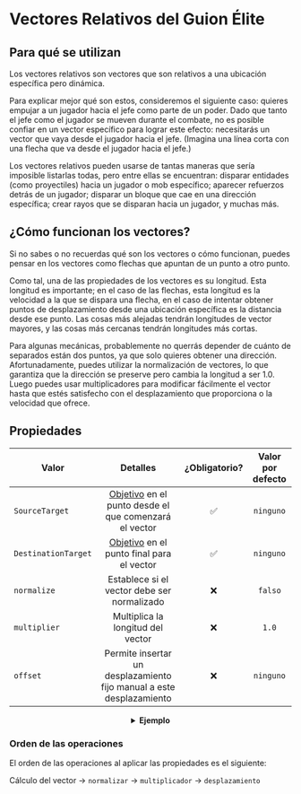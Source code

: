 # Vectores Relativos del Guion Élite

## Para qué se utilizan

Los vectores relativos son vectores que son relativos a una ubicación específica pero dinámica.

Para explicar mejor qué son estos, consideremos el siguiente caso: quieres empujar a un jugador hacia el jefe como parte de un poder. Dado que tanto el jefe como el jugador se mueven durante el combate, no es posible confiar en un vector específico para lograr este efecto: necesitarás un vector que vaya desde el jugador hacia el jefe. (Imagina una línea corta con una flecha que va desde el jugador hacia el jefe.)

Los vectores relativos pueden usarse de tantas maneras que sería imposible listarlas todas, pero entre ellas se encuentran: disparar entidades (como proyectiles) hacia un jugador o mob específico; aparecer refuerzos detrás de un jugador; disparar un bloque que cae en una dirección específica; crear rayos que se disparan hacia un jugador, y muchas más.

## ¿Cómo funcionan los vectores?

Si no sabes o no recuerdas qué son los vectores o cómo funcionan, puedes pensar en los vectores como flechas que apuntan de un punto a otro punto.

Como tal, una de las propiedades de los vectores es su longitud. Esta longitud es importante; en el caso de las flechas, esta longitud es la velocidad a la que se dispara una flecha, en el caso de intentar obtener puntos de desplazamiento desde una ubicación específica es la distancia desde ese punto. Las cosas más alejadas tendrán longitudes de vector mayores, y las cosas más cercanas tendrán longitudes más cortas.

Para algunas mecánicas, probablemente no querrás depender de cuánto de separados están dos puntos, ya que solo quieres obtener una dirección. Afortunadamente, puedes utilizar la normalización de vectores, lo que garantiza que la dirección se preserve pero cambia la longitud a ser 1.0. Luego puedes usar multiplicadores para modificar fácilmente el vector hasta que estés satisfecho con el desplazamiento que proporciona o la velocidad que ofrece.

## Propiedades

| Valor |                                                 Detalles                                                  | ¿Obligatorio? | Valor por defecto |
| --- |:--------------------------------------------------------------------------------------------------------:| :-: | :-: |
| `SourceTarget` | [Objetivo]($language$/elitemobs/elitescript_targets.md) en el punto desde el que comenzará el vector | ✅ | `ninguno` |
| `DestinationTarget` |          [Objetivo]($language$/elitemobs/elitescript_targets.md) en el punto final para el vector           | ✅ | `ninguno` |
| `normalize` |                                 Establece si el vector debe ser normalizado                                  | ❌ | `falso` |
| `multiplier` |                                      Multiplica la longitud del vector                                      | ❌ | `1.0` |
| `offset` |                          Permite insertar un desplazamiento fijo manual a este desplazamiento                           | ❌ | `ninguno` |

<div align="center">

<details> 

<summary><b>Ejemplo</b></summary>

<div align="left">

```yaml
eliteScript:
  DispararPollo:
    Eventos:
    - EventoDanadoPorJugadorEliteMob
    Acciones:
    - accion: SUMMON_ENTITY
      sValue: POLLO
      Objetivo:
        tipoObjetivo: SELF
      VectorRelativo:
        ObjetivoFuente:
          tipoObjetivo: SELF
        ObjetivoDestino:
          tipoObjetivo: OBJETIVO_DIRECTO
        normalizar: true
        multiplicador: 2.0
```

Dispara un pollo

***

```yaml
eliteScript:
  DispararFlecha:
    Eventos:
    - EventoDanadoPorJugadorEliteMob
    Acciones:
    - accion: SUMMON_ENTITY
      sValue: FLECHA
      Objetivo:
        tipoObjetivo: SELF
      VectorRelativo:
        ObjetivoFuente:
          tipoObjetivo: SELF
        ObjetivoDestino:
          tipoObjetivo: OBJETIVO_DIRECTO
        normalizar: true
        multiplicador: 2.0
```

Dispara una flecha

***

```yaml
eliteScript:
  AparecerRefuerzo:
    Eventos:
    - EventoDanadoPorJugadorEliteMob
    Acciones:
    - accion: SUMMON_ENTITY
      sValue: ZOMBI
      Objetivo:
        tipoObjetivo: SELF
      DesplazamientoRelativo:
        ObjetivoFuente:
          tipoObjetivo: SELF
        ObjetivoDestino:
          tipoObjetivo: OBJETIVO_DIRECTO
        normalizar: true
        multiplicador: 2.0
```

Aparece un zombi 2 bloques detrás del jugador, relativo al jefe.

***

```yaml
eliteScript:
  Ejemplo:
    Eventos:
    - EventoDanadoPorJugadorEliteMob
    Zona:
      Forma: ESFERA
      objetivo:
        tipoObjetivo: AUTO_SPAWN
        desplazamiento: 0,0,0
        rastrear: false
      filtro: JUGADOR
      radio: 6
    Acciones:
    - accion: SPAWN_PARTICULA
      repetirCada: 38
      veces: 5
      Objetivo:
        tipoObjetivo: ZONA_COMPLETA
        rastrear: false
        cobertura: 0.9
      particulas:
      - particula: LLAMA
        VectorRelativo:
          ObjetivoFuente:
            tipoObjetivo: OBJETIVO_ACCION
            rastrear: true
          ObjetivoDestino:
            tipoObjetivo: AUTO_SPAWN
            desplazamiento: 0,-0.5,0
        velocidad: 0.05
```

Crea una esfera de llama animada que se reduce a la ubicación de aparición.

</div>

</details>

</div>

### Orden de las operaciones

El orden de las operaciones al aplicar las propiedades es el siguiente:

Cálculo del vector -> `normalizar` -> `multiplicador` -> `desplazamiento`